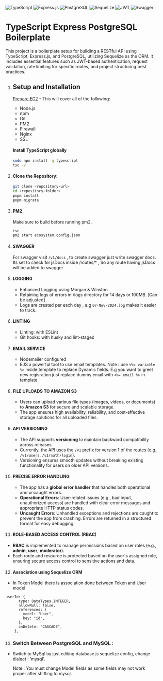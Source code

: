![TypeScript](https://img.shields.io/badge/TypeScript-000?style=plastic&logo=typescript&logoColor=white&labelColor=000&color=000)
![Express.js](https://img.shields.io/badge/Express.js-efff4b?style=plastic&logo=express&logoColor=black&labelColor=efff4b)
![PostgreSQL](https://img.shields.io/badge/PostgreSQL-316192?style=plastic&logo=postgresql&logoColor=white&labelColor=316192)
![Sequelize](https://img.shields.io/badge/Sequelize-1b469c?style=plastic&logo=sequelize&logoColor=white&labelColor=1b469c)
![JWT](https://img.shields.io/badge/JWT-000000?style=plastic&logo=JSON%20web%20tokens&logoColor=pink&labelColor=000000)
![Swagger](https://img.shields.io/badge/Swagger-85EA2D?style=plastic&logo=swagger&logoColor=black&labelColor=85EA2D)

# TypeScript Express PostgreSQL Boilerplate

This project is a boilerplate setup for building a RESTful API using TypeScript, Express.js, and PostgreSQL, utilizing Sequelize as the ORM. It includes essential features such as JWT-based authentication, request validation, rate limiting for specific routes, and project structuring best practices.

1. ## Setup and Installation

   [Prepare EC2](https://github.com/code-simple/nodejs-on-ec2) - This will cover all of the following:

   - Node.js
   - npm
   - Git
   - PM2
   - Firewall
   - Nginx
   - SSL

   #### Install TypeScript globally

   ```bash
   sudo npm install -g typescript
   tsc -v
   ```

2. #### Clone the Repository:
   ```bash
   git clone <repository-url>
   cd <repository-folder>
   pnpm install
   pnpm migrate
   ```
3. #### PM2

   Make sure to build before running pm2.

   ```bash
   tsc
   pm2 start ecosystem.config.json
   ```

4. #### SWAGGER

   For swagger visit `/v1/docs` , to create swagger just write swagger docs.
   Its set to check for jsDocs inside /routes/\* , So any route having jsDocs will be added to swagger

5. #### LOGGING

   - Enhanced Logging using Morgan & Winston
   - Retaining logs of errors in /logs directory for 14 days or 100MB. [Can be adjusted]
   - Logs are created per each day , e.g `07-Nov-2024.log` makes it easier to track.

6. #### LINTING

   - Linting: with ESLint
   - Git hooks: with husky and lint-staged

7. #### EMAIL SERVICE

   - Nodemailer configured
   - EJS a powerful tool to use email templates.
     Note : use `<%= variable %>` inside template to replace Dynamic fields. E.g you want to greet new regisration just replace dummy email with `<%= email %>` in template

8. #### FILE UPLOADS TO AMAZON S3

   - Users can upload various file types (images, videos, or documents) to **Amazon S3** for secure and scalable storage.
   - The app ensures high availability, reliability, and cost-effective storage solutions for all uploaded files.

9. #### API VERSIONING

   - The API supports **versioning** to maintain backward compatibility across releases.
   - Currently, the API uses the `/v1` prefix for version 1 of the routes (e.g., `/v1/users`, `/v1/auth/login`).
   - Versioning ensures smooth updates without breaking existing functionality for users on older API versions.

10. #### PRECISE ERROR HANDLING

    - The app has a **global error handler** that handles both operational and uncaught errors.
    - **Operational Errors**: User-related issues (e.g., bad input, unauthorized access) are handled with clear error messages and appropriate HTTP status codes.
    - **Uncaught Errors**: Unhandled exceptions and rejections are caught to prevent the app from crashing. Errors are returned in a structured format for easy debugging.

11. #### ROLE-BASED ACCESS CONTROL (RBAC)

- **RBAC** is implemented to manage permissions based on user roles (e.g., **admin**, **user**, **moderator**).
- Each route and resource is protected based on the user's assigned role, ensuring secure access control to sensitive actions and data.

12. #### Association using Sequelize ORM

- In Token Model there is association done between Token and User model

```
userId: {
      type: DataTypes.INTEGER,
      allowNull: false,
      references: {
        model: "User",
        key: "id",
      },
      onDelete: "CASCADE",
    },

```

13. ### Switch Between PostgreSQL and MySQL :

- Switch to MySql by just editing database.js sequelize config, change dialect : 'mysql'.

  Note : You must change Model fields as some fields may not work proper after shifting to mysql.
